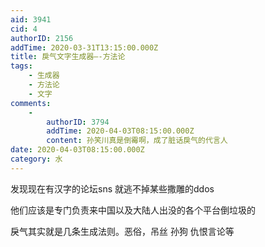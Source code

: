 ```yaml
---
aid: 3941
cid: 4
authorID: 2156
addTime: 2020-03-31T13:15:00.000Z
title: 戾气文字生成器—-方法论
tags:
    - 生成器
    - 方法论
    - 文字
comments:
    -
        authorID: 3794
        addTime: 2020-04-03T08:15:00.000Z
        content: 孙笑川真是倒霉啊，成了脏话戾气的代言人
date: 2020-04-03T08:15:00.000Z
category: 水
---
```


发现现在有汉字的论坛sns 就逃不掉某些撒雕的ddos

他们应该是专门负责来中国以及大陆人出没的各个平台倒垃圾的

戾气其实就是几条生成法则。恶俗，吊丝 孙狗 仇恨言论等
